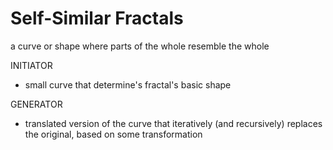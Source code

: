 # Self-Similar Fractals
a curve or shape where parts of the whole resemble the whole

INITIATOR
- small curve that determine's fractal's basic shape

GENERATOR
- translated version of the curve that iteratively (and recursively) 
replaces the original, based on some transformation
